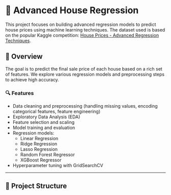 # 🏡 Advanced House Regression

This project focuses on building advanced regression models to predict house prices using machine learning techniques. The dataset used is based on the popular Kaggle competition: [House Prices - Advanced Regression Techniques](https://www.kaggle.com/competitions/house-prices-advanced-regression-techniques).

## 🚀 Overview

The goal is to predict the final sale price of each house based on a rich set of features. We explore various regression models and preprocessing steps to achieve high accuracy.

### 🔍 Features
- Data cleaning and preprocessing (handling missing values, encoding categorical features, feature engineering)
- Exploratory Data Analysis (EDA)
- Feature selection and scaling
- Model training and evaluation
- Regression models:
  - Linear Regression
  - Ridge Regression
  - Lasso Regression
  - Random Forest Regressor
  - XGBoost Regressor
- Hyperparameter tuning with GridSearchCV

---

## 📁 Project Structure

